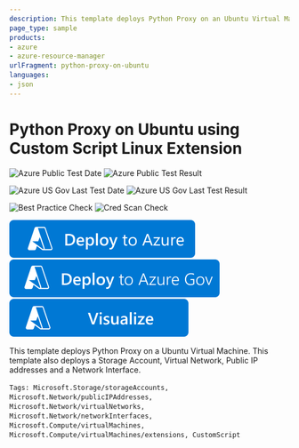 ```yaml
---
description: This template deploys Python Proxy on an Ubuntu Virtual Machine. This template also deploys a Storage Account, Virtual Network, Public IP addresses and a Network Interface.
page_type: sample
products:
- azure
- azure-resource-manager
urlFragment: python-proxy-on-ubuntu
languages:
- json
---
```

# Python Proxy on Ubuntu using Custom Script Linux Extension

![Azure Public Test Date](https://azurequickstartsservice.blob.core.windows.net/badges/application-workloads/python/python-proxy-on-ubuntu/PublicLastTestDate.svg)
![Azure Public Test Result](https://azurequickstartsservice.blob.core.windows.net/badges/application-workloads/python/python-proxy-on-ubuntu/PublicDeployment.svg)

![Azure US Gov Last Test Date](https://azurequickstartsservice.blob.core.windows.net/badges/application-workloads/python/python-proxy-on-ubuntu/FairfaxLastTestDate.svg)
![Azure US Gov Last Test Result](https://azurequickstartsservice.blob.core.windows.net/badges/application-workloads/python/python-proxy-on-ubuntu/FairfaxDeployment.svg)

![Best Practice Check](https://azurequickstartsservice.blob.core.windows.net/badges/application-workloads/python/python-proxy-on-ubuntu/BestPracticeResult.svg)
![Cred Scan Check](https://azurequickstartsservice.blob.core.windows.net/badges/application-workloads/python/python-proxy-on-ubuntu/CredScanResult.svg)

[![Deploy To Azure](https://raw.githubusercontent.com/Azure/azure-quickstart-templates/master/1-CONTRIBUTION-GUIDE/images/deploytoazure.svg?sanitize=true)](https://portal.azure.com/#create/Microsoft.Template/uri/https%3A%2F%2Fraw.githubusercontent.com%2FAzure%2Fazure-quickstart-templates%2Fmaster%2Fapplication-workloads%2Fpython%2Fpython-proxy-on-ubuntu%2Fazuredeploy.json)
[![Deploy To Azure US Gov](https://raw.githubusercontent.com/Azure/azure-quickstart-templates/master/1-CONTRIBUTION-GUIDE/images/deploytoazuregov.svg?sanitize=true)](https://portal.azure.us/#create/Microsoft.Template/uri/https%3A%2F%2Fraw.githubusercontent.com%2FAzure%2Fazure-quickstart-templates%2Fmaster%2Fapplication-workloads%2Fpython%2Fpython-proxy-on-ubuntu%2Fazuredeploy.json)
[![Visualize](https://raw.githubusercontent.com/Azure/azure-quickstart-templates/master/1-CONTRIBUTION-GUIDE/images/visualizebutton.svg?sanitize=true)](http://armviz.io/#/?load=https%3A%2F%2Fraw.githubusercontent.com%2FAzure%2Fazure-quickstart-templates%2Fmaster%2Fapplication-workloads%2Fpython%2Fpython-proxy-on-ubuntu%2Fazuredeploy.json)

This template deploys Python Proxy on a Ubuntu Virtual Machine. This template also deploys a Storage Account, Virtual Network, Public IP addresses and a Network Interface.

`Tags: Microsoft.Storage/storageAccounts, Microsoft.Network/publicIPAddresses, Microsoft.Network/virtualNetworks, Microsoft.Network/networkInterfaces, Microsoft.Compute/virtualMachines, Microsoft.Compute/virtualMachines/extensions, CustomScript`
